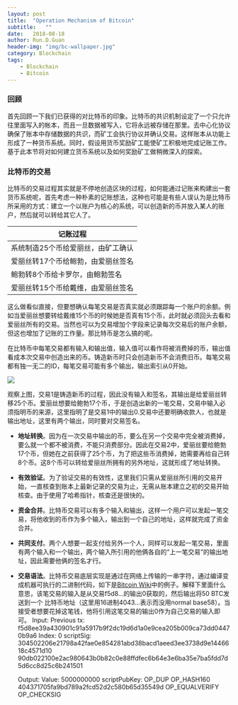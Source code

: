 ```yaml
---
layout: post
title:  "Operation Mechanism of Bitcoin"
subtitle:   ""
date:   2018-08-18
author: Run.D.Guan
header-img: "img/bc-wallpaper.jpg"
category: Blockchain
tags:
    - Blockchain
    - Bitcoin
---
```


### 回顾
首先回顾一下我们已获得的对比特币的印象。比特币的共识机制设定了一个只允许往里面写入的帐本，而且一旦数据被写入，它将永远被存储在那里。去中心化协议确保了账本中存储数据的共识，而矿工会执行协议并确认交易。这样账本从功能上形成了一种货币系统。同时，假设用货币奖励矿工能使矿工积极地完成记账工作。基于此本节将对如何建立货币系统以及如何奖励矿工做稍微深入的探索。

### 比特币的交易
比特币的交易过程其实就是不停地创造区块的过程，如何能通过记账来构建出一套货币系统呢，首先考虑一种朴素的记账想法，这种也可能是有些人误认为是比特币所采用的方式：建立一个以账户为核心的系统，可以创造新的币并放入某人的账户，然后就可以转给其它人了。

|记账过程 |
|--------|
|系统制造25个币给爱丽丝，由矿工确认 |
|爱丽丝转17个币给鲍勃，由爱丽丝签名|
|鲍勃转8个币给卡罗尔，由鲍勃签名|
|爱丽丝转15个币给戴维，由爱丽丝签名|

这么做看似直接，但要想确认每笔交易是否真实就必须跟踪每一个账户的余额。例如当爱丽丝想要转给戴维15个币的时候她是否真有15个币，此时就必须回头去看和爱丽丝所有的交易。当然也可以为交易增加个字段来记录每次交易后的账户余额，但这也增加了记账的工作量。那比特币是怎么搞的呢。

在比特币中每笔交易都有输入和输出值，输入值可以看作将被消费掉的币，输出值看成本次交易中创造出来的币。铸造新币时只会创造新币不会消费旧币。每笔交易都有独一无二的ID，每笔交易可能有多个输出，输出索引从0开始。

![](http://7xqutp.com1.z0.glb.clouddn.com/account.png)

观察上图，交易1是铸造新币的过程，因此没有输入和签名，其输出是给爱丽丝转移25个币。爱丽丝想要给鲍勃17个币，于是创造出新的一笔交易，交易中输入必须指明币的来源，这里指明了是交易1中的输出0.交易中还要明确收款人，也就是输出地址，这里有两个输出，同时要对交易签名。

- **地址转换**。因为在一次交易中输出的币，要么在另一个交易中完全被消费掉，要么就一个都不被消费，不能只消费部分。因此在交易2中，爱丽丝要给鲍勃17个币，但她在之前获得了25个币，为了把这些币消费掉，她需要再给自己转8个币。这8个币可以转给爱丽丝所拥有的另外地址，这就形成了地址转换。
- **有效验证**。为了验证交易的有效性，这里我们只需从爱丽丝所引用的交易开始，一直核查到账本上最新记录的交易为止，无需从账本建立之初的交易开始核查。由于使用了哈希指针，核查还是很快的。
- **资金合并**。比特币交易可以有多个输入和输出，这样一个用户可以发起一笔交易，将他收到的币作为多个输入，输出到一个自己的地址，这样就完成了资金合并。
- **共同支付**。两个人想要一起支付给另外一个人，同样可以发起一笔交易，里面有两个输入和一个输出，两个输入所引用的他俩各自的“上一笔交易”的输出地址，因此需要他俩的签名才行。
- **交易语法**。比特币交易底层实现是通过在网络上传输的一串字符，通过编译变成机器可执行的二进制代码，如下是[Bitcoin Wiki](https://en.bitcoin.it/wiki/Transaction)中的例子。解释下里面什么意思，该笔交易的输入是从交易f5d8...的输出0获取的，然后输出将50 BTC发送到一个
比特币地址（这里用16进制4043...表示而没用normal base58）。当接受者想要花掉这笔钱，他将引用这笔交易的输出0作为自己交易的输入即可。
    Input:
    Previous tx: f5d8ee39a430901c91a5917b9f2dc19d6d1a0e9cea205b009ca73dd04470b9a6
    Index: 0
    scriptSig: 304502206e21798a42fae0e854281abd38bacd1aeed3ee3738d9e1446618c4571d10
    90db022100e2ac980643b0b82c0e88ffdfec6b64e3e6ba35e7ba5fdd7d5d6cc8d25c6b241501

    Output:
    Value: 5000000000
    scriptPubKey: OP_DUP OP_HASH160 404371705fa9bd789a2fcd52d2c580b65d35549d
    OP_EQUALVERIFY OP_CHECKSIG
